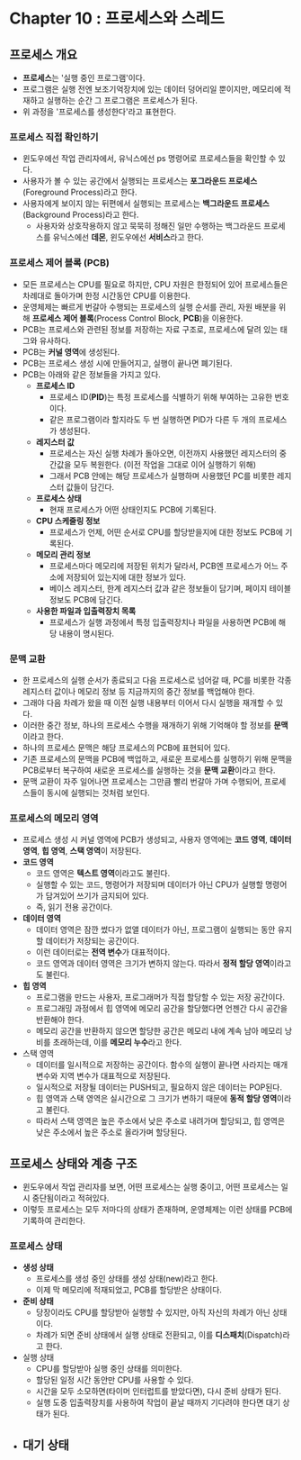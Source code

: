 # Chapter 10 : 프로세스와 스레드

## 프로세스 개요

- **프로세스**는 '실행 중인 프로그램'이다.
- 프로그램은 실행 전엔 보조기억장치에 있는 데이터 덩어리일 뿐이지만, 메모리에 적재하고 실행하는 순간 그 프로그램은 프로세스가 된다.
- 위 과정을 '프로세스를 생성한다'라고 표현한다.

### 프로세스 직접 확인하기

- 윈도우에선 작업 관리자에서, 유닉스에선 ps 명령어로 프로세스들을 확인할 수 있다.
- 사용자가 볼 수 있는 공간에서 실행되는 프로세스는 **포그라운드 프로세스**(Foreground Process)라고 한다.
- 사용자에게 보이지 않는 뒤편에서 실행되는 프로세스는 **백그라운드 프로세스**(Background Process)라고 한다.
  - 사용자와 상호작용하지 않고 묵묵히 정해진 일만 수행하는 백그라운드 프로세스를 유닉스에선 **데몬**, 윈도우에선 **서비스**라고 한다.

### 프로세스 제어 블록 (PCB)

- 모든 프로세스는 CPU를 필요로 하지만, CPU 자원은 한정되어 있어 프로세스들은 차례대로 돌아가며 한정 시간동안 CPU를 이용한다.
- 운영체제는 빠르게 번갈아 수행되는 프로세스의 실행 순서를 관리, 자원 배분을 위해 **프로세스 제어 블록**(Process Control Block, **PCB**)을 이용한다.
- PCB는 프로세스와 관련된 정보를 저장하는 자료 구조로, 프로세스에 달려 있는 태그와 유사하다.
- PCB는 **커널 영역**에 생성된다.
- PCB는 프로세스 생성 시에 만들어지고, 실행이 끝나면 폐기된다.
- PCB는 아래와 같은 정보들을 가지고 있다.
  - **프로세스 ID**
    - 프로세스 ID(**PID**)는 특정 프로세스를 식별하기 위해 부여하는 고유한 번호이다.
    - 같은 프로그램이라 할지라도 두 번 실행하면 PID가 다른 두 개의 프로세스가 생성된다.
  - **레지스터 값**
    - 프로세스는 자신 실행 차례가 돌아오면, 이전까지 사용했던 레지스터의 중간값을 모두 복원한다. (이전 작업을 그대로 이어 실행하기 위해)
    - 그래서 PCB 안에는 해당 프로세스가 실행하며 사용했던 PC를 비롯한 레지스터 값들이 담긴다.
  - **프로세스 상태**
    - 현재 프로세스가 어떤 상태인지도 PCB에 기록된다.
  - **CPU 스케줄링 정보**
    - 프로세스가 언제, 어떤 순서로 CPU를 할당받을지에 대한 정보도 PCB에 기록된다.
  - **메모리 관리 정보**
    - 프로세스마다 메모리에 저장된 위치가 달라서, PCB엔 프로세스가 어느 주소에 저장되어 있는지에 대한 정보가 있다.
    - 베이스 레지스터, 한계 레지스터 값과 같은 정보들이 담기며, 페이지 테이블 정보도 PCB에 담긴다.
  - **사용한 파일과 입출력장치 목록**
    - 프로세스가 실행 과정에서 특정 입출력장치나 파일을 사용하면 PCB에 해당 내용이 명시된다.

### 문맥 교환

- 한 프로세스의 실행 순서가 종료되고 다음 프로세스로 넘어갈 때, PC를 비롯한 각종 레지스터 값이나 메모리 정보 등 지금까지의 중간 정보를 백업해야 한다.
- 그래야 다음 차례가 왔을 때 이전 실행 내용부터 이어서 다시 실행을 재개할 수 있다.
- 이러한 중간 정보, 하나의 프로세스 수행을 재개하기 위해 기억해야 할 정보를 **문맥**이라고 한다.
- 하나의 프로세스 문맥은 해당 프로세스의 PCB에 표현되어 있다.
- 기존 프로세스의 문맥을 PCB에 백업하고, 새로운 프로세스를 실행하기 위해 문맥을 PCB로부터 복구하여 새로운 프로세스를 실행하는 것을 **문맥 교환**이라고 한다.
- 문맥 교환이 자주 일어나면 프로세스는 그만큼 빨리 번갈아 가며 수행되어, 프로세스들이 동시에 실행되는 것처럼 보인다.

### 프로세스의 메모리 영역

- 프로세스 생성 시 커널 영역에 PCB가 생성되고, 사용자 영역에는 **코드 영역**, **데이터 영역**, **힙 영역**, **스택 영역**이 저장된다.
- **코드 영역**
  - 코드 영역은 **텍스트 영역**이라고도 불린다.
  - 실행할 수 있는 코드, 명령어가 저장되며 데이터가 아닌 CPU가 실행할 명령어가 담겨있어 쓰기가 금지되어 있다.
  - 즉, 읽기 전용 공간이다.
- **데이터 영역**
  - 데이터 영역은 잠깐 썼다가 없앨 데이터가 아닌, 프로그램이 실행되는 동안 유지할 데이터가 저장되는 공간이다.
  - 이런 데이터로는 **전역 변수**가 대표적이다.
  - 코드 영역과 데이터 영역은 크기가 변하지 않는다. 따라서 **정적 할당 영역**이라고도 불린다.
- **힙 영역**
  - 프로그램을 만드는 사용자, 프로그래머가 직접 할당할 수 있는 저장 공간이다.
  - 프로그래밍 과정에서 힙 영역에 메모리 공간을 할당했다면 언젠간 다시 공간을 반환해야 한다.
  - 메모리 공간을 반환하지 않으면 할당한 공간은 메모리 내에 계속 남아 메모리 낭비를 초래하는데, 이를 **메모리 누수**라고 한다.
- 스택 영역
  - 데이터를 일시적으로 저장하는 공간이다. 함수의 실행이 끝나면 사라지는 매개 변수와 지역 변수가 대표적으로 저장된다.
  - 일시적으로 저장될 데이터는 PUSH되고, 필요하지 않은 데이터는 POP된다.
  - 힙 영역과 스택 영역은 실시간으로 그 크기가 변하기 때문에 **동적 할당 영역**이라고 불린다.
  - 따라서 스택 영역은 높은 주소에서 낮은 주소로 내려가며 할당되고, 힙 영역은 낮은 주소에서 높은 주소로 올라가며 할당된다.

## 프로세스 상태와 계층 구조

- 윈도우에서 작업 관리자를 보면, 어떤 프로세스는 실행 중이고, 어떤 프로세스는 일시 중단됨이라고 적혀있다.
- 이렇듯 프로세스는 모두 저마다의 상태가 존재하며, 운영체제는 이런 상태를 PCB에 기록하여 관리한다.

### 프로세스 상태

- **생성 상태**
  - 프로세스를 생성 중인 상태를 생성 상태(new)라고 한다.
  - 이제 막 메모리에 적재되었고, PCB를 할당받은 상태이다.
- **준비 상태**
  - 당장이라도 CPU를 할당받아 실행할 수 있지만, 아직 자신의 차례가 아닌 상태이다.
  - 차례가 되면 준비 상태에서 실행 상태로 전환되고, 이를 **디스패치**(Dispatch)라고 한다.
- 실행 상태
  - CPU를 할당받아 실행 중인 상태를 의미한다.
  - 할당된 일정 시간 동안만 CPU를 사용할 수 있다.
  - 시간을 모두 소모하면(타이머 인터럽트를 받았다면), 다시 준비 상태가 된다.
  - 실행 도중 입출력장치를 사용하여 작업이 끝날 때까지 기다려야 한다면 대기 상태가 된다.
- 대기 상태
  - 